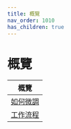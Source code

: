 ```yaml
---
title: 概覽
nav_order: 1010
has_children: true
---
```



# 概覽

| 概覽 |
| ----- |
| [如何微調](https://samwhelp.github.io/note-about-fedora-gnome-shell/read/guide/customize.html) |
| [工作流程](https://samwhelp.github.io/note-about-fedora-gnome-shell/read/guide/workflow.html) |
